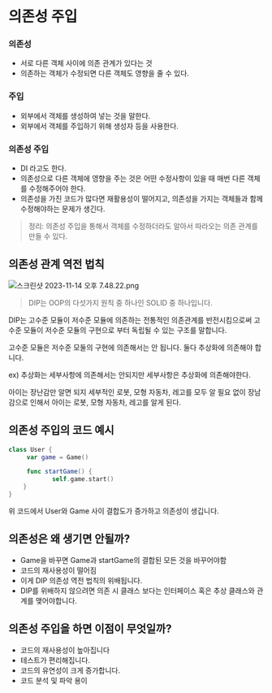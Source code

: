 # 의존성 주입

### 의존성

- 서로 다른 객체 사이에 의존 관계가 있다는 것
- 의존하는 객체가 수정되면 다른 객체도 영향을 줄 수 있다.

### 주입

- 외부에서 객체를 생성하여 넣는 것을 말한다.
- 외부에서 객체를 주입하기 위해 생성자 등을 사용한다.

### 의존성 주입

- DI 라고도 한다.
- 의존성으로 다른 객체에 영향을 주는 것은 어떤 수정사항이 있을 때 매번 다른 객체를 수정해주어야 한다.
- 의존성을 가진 코드가 많다면 재활용성이 떨어지고, 의존성을 가지는 객체들과 함께 수정해야하는 문제가 생긴다.

> 정리: 의존성 주입을 통해서 객체를 수정하더라도 알아서 따라오는 의존 관계를 만들 수 있다.
> 

## 의존성 관계 역전 법칙

![스크린샷 2023-11-14 오후 7.48.22.png](https://prod-files-secure.s3.us-west-2.amazonaws.com/d3adbb31-301d-41a4-8c58-464f5e6df22c/526387de-6c15-4f13-a72b-ba005922ecb9/%E1%84%89%E1%85%B3%E1%84%8F%E1%85%B3%E1%84%85%E1%85%B5%E1%86%AB%E1%84%89%E1%85%A3%E1%86%BA_2023-11-14_%E1%84%8B%E1%85%A9%E1%84%92%E1%85%AE_7.48.22.png)

> DIP는 OOP의 다섯가지 원칙 중 하나인 SOLID 중 하나입니다.
> 

DIP는 고수준 모듈이 저수준 모듈에 의존하는 전통적인 의존관계를 반전시킴으로써 고수준 모듈이 저수준 모듈의 구현으로 부터 독립될 수 있는 구조를 말합니다.

고수준 모듈은 저수준 모둘의 구현에 의존해서는 안 됩니다.
둘다 추상화에 의존해야 합니다.

ex) 추상화는 세부사항에 의존해서는 안되지만 세부사항은 추상화에 의존해야한다.

아이는 장난감만 알면 되지 세부적인 로봇, 모형 자동차, 레고를 모두 알 필요 없이 장남감으로 인해서 아이는 로봇, 모형 자동차, 레고를 알게 된다.

## 의존성 주입의 코드 예시

```swift
class User {
     var game = Game()

     func startGame() {
            self.game.start()
    }
}
```

위 코드에서 User와 Game 사이 결합도가 증가하고 의존성이 생깁니다.

## 의존성은 왜 생기면 안될까?

- Game을 바꾸면 Game과 startGame의 결합된 모든 것을 바꾸어야함
- 코드의 재사용성이 떨어짐
- 이게 DIP 의존성 역전 법칙의 위배됩니다.
- DIP를 위배하지 않으려면 의존 시 클래스 보다는 인터페이스 혹은 추상 클래스와 관계를  맺어야합니다.

## 의존성 주입을 하면 이점이 무엇일까?

- 코드의 재사용성이 높아집니다
- 테스트가 편리해집니다.
- 코드의 유연성이 크게 증가합니다.
- 코드 분석 및 파악 용이
